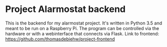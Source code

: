 # Project Alarmostat backend
This is the backend for my alarmostat project. It's written in Python 3.5 and meant to be run on a Raspberry Pi.
The program can be controlled via the hardware or with a webinterface that connects via Flask.
Link to frontend: https://github.com/thomasdebiehw/project-frontend

